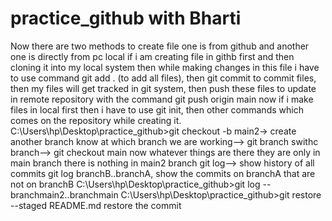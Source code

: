 # practice_github with Bharti
Now there are two methods to create file one is from github and another one is directly from pc local
if i am creating file in githb first and then cloning it into my local system then while making changes in this file i have to use command git add . (to add all files), then git commit to commit files, then my files will get tracked in git system, then push these files to update in remote repository with the command git push origin main
now if i make files in local first then i have to use git init, then other commands which comes on the repository while creating it.
C:\Users\hp\Desktop\practice_github>git checkout -b main2-> create another branch
know at which branch we are working--> git branch
swithc branch--> git checkout main
now whatever things are there they are only in main branch there is nothing in main2 branch
git log--> show history of all commits
git log branchB..branchA, show the commits on branchA that are not on branchB
C:\Users\hp\Desktop\practice_github>git log -- branchmain2..branchmain
C:\Users\hp\Desktop\practice_github>git restore --staged README.md restore the commit 
